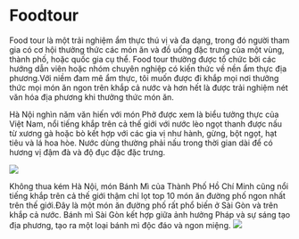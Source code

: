# Foodtour
Food tour là một trải nghiệm ẩm thực thú vị và đa dạng, trong đó người tham gia có cơ hội thưởng thức các món ăn và đồ uống đặc trưng của một vùng, thành phố, hoặc quốc gia cụ thể. Food tour thường được tổ chức bởi các hướng dẫn viên hoặc nhóm chuyên nghiệp có kiến thức về nền ẩm thực địa phương.Với niềm đam mê ẩm thực, tôi muốn được đi khắp mọi nơi thưởng thức mọi món ăn ngon trên khắp cả nước và hơn hết là được trải nghiệm nét văn hóa địa phương khi thưởng thức món ăn.

Hà Nội nghìn năm văn hiến với món Phở được xem là biểu tưởng thực của Việt Nam, nổi tiếng khắp trên cả thế giới với nước lèo ngọt thanh được nấu từ xương gà hoặc bò kết hợp với các gia vị như hành, gừng, bột ngọt, hạt tiêu và lá hoa hòe. Nước dùng thường phải nấu trong thời gian dài để có hương vị đậm đà và độ đục đặc đặc trưng.

<img src="https://toplist.vn/images/800px/pho-nho-511042.jpg"> 

Không thua kém Hà Nội, món Bánh Mì của Thành Phố Hồ Chí Minh cũng nổi tiếng khắp trên cả thế giới thậm chỉ lọt top 10 món ăn đường phố ngon nhất trên thế giới.Đây là một món ăn đường phố rất phổ biến ở Sài Gòn và trên khắp cả nước. Bánh mì Sài Gòn kết hợp giữa ảnh hưởng Pháp và sự sáng tạo địa phương, tạo ra một loại bánh mì độc đáo và ngon miệng.
<img src="https://toplist.vn/images/800px/banh-mi-554118.jpg">    





